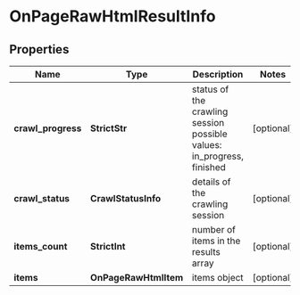 # OnPageRawHtmlResultInfo


## Properties

| Name | Type | Description | Notes |
|------------ | ------------- | ------------- | -------------|
**crawl_progress** | **StrictStr** | status of the crawling session<br>possible values: in_progress, finished |[optional]|
**crawl_status** | **CrawlStatusInfo** | details of the crawling session |[optional]|
**items_count** | **StrictInt** | number of items in the results array |[optional]|
**items** | **OnPageRawHtmlItem** | items object |[optional]|